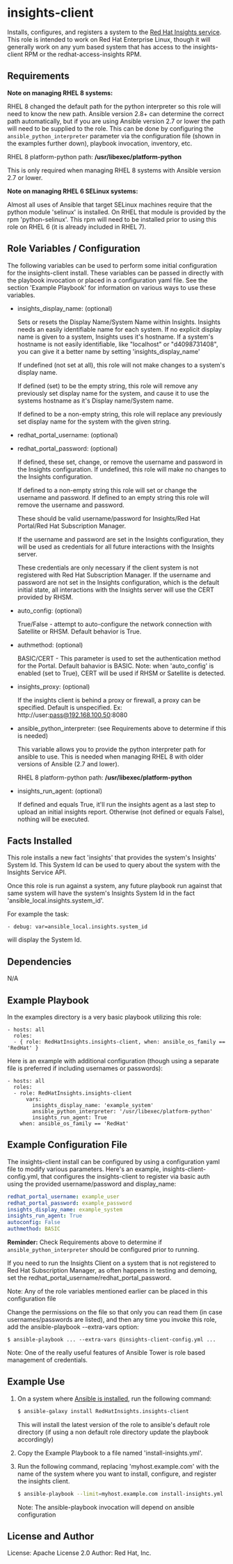 insights-client
========

Installs, configures, and registers a system to the [Red Hat Insights service](http://access.redhat.com/insights).  This role is intended to work on Red Hat Enterprise Linux, though it will generally work on any yum based system that has access to the insights-client RPM or the redhat-access-insights RPM.

Requirements
------------

**Note on managing RHEL 8 systems:**

RHEL 8 changed the default path for the python interpreter so this role will need to know the new path.
Ansible version 2.8+ can determine the correct path automatically, but if you are using Ansible version 2.7
or lower the path will need to be supplied to the role. This can be done by configuring the `ansible_python_interpreter`
parameter via the configuration file (shown in the examples further down), playbook invocation, inventory, etc.

RHEL 8 platform-python path: **/usr/libexec/platform-python**

This is only required when managing RHEL 8 systems with Ansible version 2.7 or lower.

**Note on managing RHEL 6 SELinux systems:**

Almost all uses of Ansible that target SELinux machines require that the python module 'selinux' is installed. On RHEL that module is provided by the rpm 'python-selinux'. This rpm will need to be installed prior to using this role on RHEL 6 (it is already included in RHEL 7).

Role Variables / Configuration
--------------

The following variables can be used to perform some initial configuration for the insights-client install.
These variables can be passed in directly with the playbook invocation or placed in a configuration yaml file.
See the section 'Example Playbook' for information on various ways to use these variables.

* insights_display_name: (optional)

    Sets or resets the Display Name/System Name within Insights.  Insights needs an easily identifiable
    name for each system.  If no explicit display name is given to a system, Insights uses it's hostname.
    If a system's hostname is not easily identifiable, like "localhost" or "d4098731408", you can give
    it a better name by setting 'insights_display_name'

    If undefined (not set at all), this role will not make changes to a system's display name.

    If defined (set) to be the empty string, this role will remove any previously set display name
    for the system, and cause it to use the systems hostname as it's Display name/System name.

    If defined to be a non-empty string, this role will replace any previously set display name
    for the system with the given string.

* redhat_portal_username: (optional)
* redhat_portal_password: (optional)

    If defined, these set, change, or remove the username and password in the Insights configuration.
    If undefined, this role will make no changes to the Insights configuration.

    If defined to a non-empty string this role will set or change the username and password.
    If defined to an empty string this role will remove the username and password.

    These should be valid username/password for Insights/Red Hat Portal/Red Hat Subscription Manager.

    If the username and password are set in the Insights configuration, they will be used as
    credentials for all future interactions with the Insights server.

    These credentials are only necessary if the client system is not registered with Red Hat
    Subscription Manager.  If the username and password are not set in the Insights configuration,
    which is the default initial state, all interactions with the Insights server will use the
    CERT provided by RHSM.

* auto_config: (optional)

    True/False - attempt to auto-configure the network connection with Satellite or RHSM. Default behavior is True.

* authmethod: (optional)

    BASIC/CERT - This parameter is used to set the authentication method for the Portal. Default bahavior is BASIC.
    Note: when 'auto_config' is enabled (set to True), CERT will be used if RHSM or Satellite is detected.

* insights_proxy: (optional)

    If the insights client is behind a proxy or firewall, a proxy can be specified. Default is unspecified.
		Ex: http://user:pass@192.168.100.50:8080

* ansible_python_interpreter: (see Requirements above to determine if this is needed)

    This variable allows you to provide the python interpreter path for ansible to use. This is needed when
    managing RHEL 8 with older versions of Ansible (2.7 and lower).

    RHEL 8 platform-python path: **/usr/libexec/platform-python**

* insights_run_agent: (optional)

    If defined and equals True, it'll run the insights agent as a last step to upload an initial insights report.
    Otherwise (not defined or equals False), nothing will be executed.

Facts Installed
---------------

This role installs a new fact 'insights' that provides the system's Insights' System Id.  This System
Id can be used to query about the system with the Insights Service API.

Once this role is run against a system, any future playbook run against that same system will have
the system's Insights System Id in the fact 'ansible_local.insights.system_id'.

For example the task:

    - debug: var=ansible_local.insights.system_id

will display the System Id.

Dependencies
------------

N/A

Example Playbook
----------------

In the examples directory is a very basic playbook utilizing this role:

    - hosts: all
      roles:
      - { role: RedHatInsights.insights-client, when: ansible_os_family == 'RedHat' }

Here is an example with additional configuration (though using a separate file is preferred if including
usernames or passwords):

    - hosts: all
      roles:
      - role: RedHatInsights.insights-client
          vars:
            insights_display_name: 'example_system'
            ansible_python_interpreter: '/usr/libexec/platform-python'
            insights_run_agent: True
        when: ansible_os_family == 'RedHat'

Example Configuration File
----------------

The insights-client install can be configured by using a configuration yaml file to modify various parameters.
Here's an example, insights-client-config.yml, that configures the insights-client to register via basic auth
using the provided username/password and display_name:

```yaml
redhat_portal_username: example_user
redhat_portal_password: example_password
insights_display_name: example_system
insights_run_agent: True
autoconfig: False
authmethod: BASIC
```

**Reminder:** Check Requirements above to determine if `ansible_python_interpreter` should be configured prior to running.

If you need to run the Insights Client on a system that is not registered to Red Hat Subscription
Manager, as often happens in testing and demoing, set the redhat_portal_username/redhat_portal_password.

Note: Any of the role variables mentioned earlier can be placed in this configuration file

Change the permissions on the file so that only you can read them (in case usernames/passwords are listed), and then any time you invoke
this role, add the ansible-playbook --extra-vars option:

    $ ansible-playbook ... --extra-vars @insights-client-config.yml ...

Note: One of the really useful features of Ansible Tower is role based management of credentials.

Example Use
-----------

1. On a system where [Ansible is installed](http://docs.ansible.com/ansible/intro_installation.html), run the following command:

    ```bash
    $ ansible-galaxy install RedHatInsights.insights-client
    ```

    This will install the latest version of the role to ansible's default role directory (if using a non default role directory
    update the playbook accordingly)

1. Copy the Example Playbook to a file named 'install-insights.yml'.

1. Run the following command, replacing 'myhost.example.com' with the name of the
   system where you want to install, configure, and register the insights client.

    ```bash
    $ ansible-playbook --limit=myhost.example.com install-insights.yml --extra-vars @insights-client-config.yml
    ```

    Note: The ansible-playbook invocation will depend on ansible configuration

License and Author
------------------

License: Apache License 2.0
Author: Red Hat, Inc.
